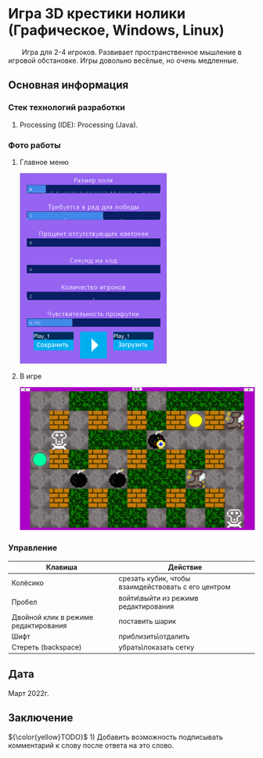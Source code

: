 # Игра 3D крестики нолики (Графическое, Windows, Linux)

&emsp;&emsp;Игра для 2-4 игроков. Развивает пространственное мышление в игровой обстановке. Игры довольно весёлые, но очень медленные.

## Основная информация

### Стек технологий разработки

1. Processing (IDE): Processing (Java).

### Фото работы

1. Главное меню

	[<img src="Info/settings.jpg" width="300"/>](Info/settings.jpg)

1. В игре

	[<img src="Info/in_game.jpg" width="600"/>](Info/in_game.jpg)

### Управление

|Клавиша|Действие|
|-|-|
|Колёсико|срезать кубик, чтобы взаимдействовать с его центром|
|Пробел|войти\\выйти из режимв редактирования|
|Двойной клик в режиме редактирования|поставить шарик|
|Шифт|приблизить\\отдалить|
|Стереть (backspace)|убрать\\показать сетку|

## Дата

Март 2022г.

## Заключение

 ${\color{yellow}TODO}$ 1) Добавить возможность подписывать комментарий к слову после ответа на это слово.
 